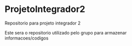 # ProjetoIntegrador2
Repositorio para projeto integrador 2

Este sera o repositorio utilizado pelo grupo para armazenar informacoes/codigos
